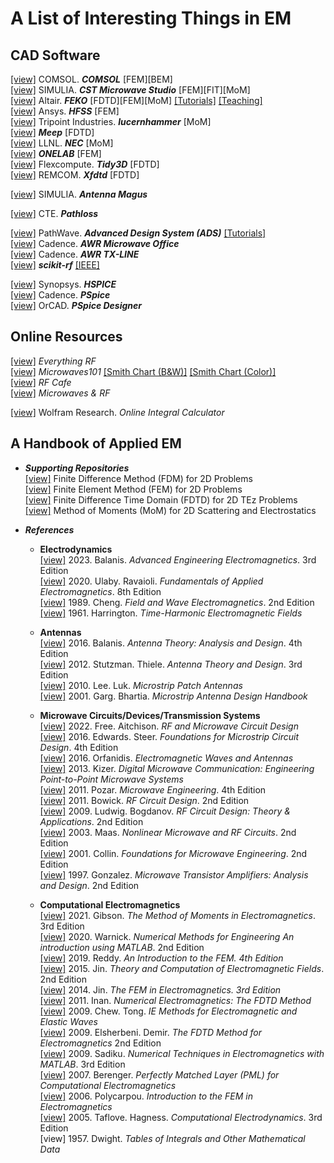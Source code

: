 # A List of Interesting Things in EM

## CAD Software

[[view]](https://www.comsol.com/rf-module) COMSOL. **_COMSOL_** [FEM][BEM]  
[[view]](https://www.3ds.com/products-services/simulia/products/cst-studio-suite/) SIMULIA. **_CST Microwave Studio_** [FEM][FIT][MoM]  
[[view]](https://www.altair.com/feko/) Altair. **_FEKO_** [FDTD][FEM][MoM] [[Tutorials]](https://digital-library.theiet.org/content/books/ew/sbew521e) [[Teaching]](https://altairuniversity.com/detailed-course-teaching-electromagentic-simulation/)  
[[view]](https://www.ansys.com/products/electronics/ansys-hfss) Ansys. **_HFSS_** [FEM]  
[[view]](https://lucernhammer.tripointindustries.com/) Tripoint Industries. **_lucernhammer_** [MoM]  
[[view]](https://meep.readthedocs.io/en/latest/) **_Meep_** [FDTD]  
[[view]](https://ipo.llnl.gov/technologies/software/nec-v50-numerical-electromagnetic-code) LLNL. **_NEC_** [MoM]  
[[view]](https://onelab.info/) **_ONELAB_** [FEM]  
[[view]](https://www.flexcompute.com/tidy3d/solver/) Flexcompute. **_Tidy3D_** [FDTD]  
[[view]](https://www.remcom.com/xfdtd-3d-em-simulation-software) REMCOM. **_Xfdtd_** [FDTD]  

[[view]](https://www.3ds.com/products-services/simulia/products/antenna-magus/) SIMULIA. **_Antenna Magus_**  

[[view]](https://www.pathloss.com/) CTE. **_Pathloss_**  

[[view]](https://www.keysight.com/us/en/products/software/pathwave-design-software/pathwave-advanced-design-system.html) PathWave. **_Advanced Design System (ADS)_** [[Tutorials]](https://www.keysight.com/us/en/assets/7018-04800/application-notes/5992-0707.pdf)  
[[view]](https://www.cadence.com/en_US/home/tools/system-analysis/rf-microwave-design/awr-microwave-office.html) Cadence. **_AWR Microwave Office_**  
[[view]](https://www.cadence.com/en_US/home/tools/system-analysis/rf-microwave-design/awr-tx-line.html) Cadence. **_AWR TX-LINE_**  
[[view]](https://scikit-rf.readthedocs.io/en/latest/index.html) **_scikit-rf_** [[IEEE]](https://ieeexplore.ieee.org/document/9632487)  

[[view]](https://www.synopsys.com/implementation-and-signoff/ams-simulation/primesim-hspice.html) Synopsys. **_HSPICE_**  
[[view]](https://www.cadence.com/en_US/home/tools/pcb-design-and-analysis/analog-mixed-signal-simulation/pspice.html) Cadence. **_PSpice_**  
[[view]](https://www.orcad.com/products/orcad-pspice-designer/overview) OrCAD. **_PSpice Designer_**  

## Online Resources

[[view]](https://www.everythingrf.com/)  _Everything RF_  
[[view]](https://www.microwaves101.com/) _Microwaves101_ [[Smith Chart (B&W)]](https://www.microwaves101.com/uploads/smith.PDF) [[Smith Chart (Color)]](https://www.microwaves101.com/uploads/smith-chart-in-color.PDF)  
[[view]](https://www.rfcafe.com/) _RF Cafe_  
[[view]](https://www.mwrf.com/) _Microwaves & RF_  

[[view]](https://www.wolframalpha.com/calculators/integral-calculator/)  Wolfram Research. _Online Integral Calculator_   

## A Handbook of Applied EM

* **_Supporting Repositories_**  
  [[view]](https://gitlab.com/oameed/cem_fdm_2d) Finite Difference Method (FDM) for 2D Problems  
  [[view]](https://gitlab.com/oameed/cem_fem_2d) Finite Element Method (FEM) for 2D Problems  
  [[view]](https://gitlab.com/oameed/cem_fdtd_2d) Finite Difference Time Domain (FDTD) for 2D TEz Problems  
  [[view]](https://gitlab.com/oameed/cem_mom_2d) Method of Moments (MoM) for 2D Scattering and Electrostatics  

* **_References_**  
  
  * **Electrodynamics**  
    [[view]](https://www.wiley.com/en-us/Balanis%27+Advanced+Engineering+Electromagnetics%2C+3rd+Edition-p-9781394180035) 2023. Balanis. _Advanced Engineering Electromagnetics_. 3rd Edition  
    [[view]](https://www.pearson.com/us/higher-education/program/Ulaby-Pearson-e-Text-Fundamentals-of-Applied-Electromagnetics-Access-Card-8th-Edition/PGM2445419.html) 2020. Ulaby. Ravaioli. _Fundamentals of Applied Electromagnetics_. 8th Edition  
    [[view]](https://www.pearson.com/uk/educators/higher-education-educators/program/Cheng-Field-and-Wave-Electromagnetics-Pearson-New-International-Edition-2nd-Edition/PGM1052866.html) 1989. Cheng. _Field and Wave Electromagnetics_. 2nd Edition  
    [[view]](https://www.wiley.com/en-us/Time+Harmonic+Electromagnetic+Fields-p-9780471208068) 1961. Harrington. _Time-Harmonic Electromagnetic Fields_  
  
  * **Antennas**  
    [[view]](https://www.wiley.com/en-us/Antenna+Theory%3A+Analysis+and+Design%2C+4th+Edition-p-9781118642061) 2016. Balanis. _Antenna Theory: Analysis and Design_. 4th Edition  
    [[view]](https://www.wiley.com/en-us/Antenna+Theory+and+Design%2C+3rd+Edition-p-9780470576649) 2012. Stutzman. Thiele. _Antenna Theory and Design_. 3rd Edition  
    [[view]](https://doi.org/10.1142/p669) 2010. Lee. Luk. _Microstrip Patch Antennas_  
    [[view]](https://books.google.com/books/about/Microstrip_Antenna_Design_Handbook.html?id=_er1LO5pEnUC) 2001. Garg. Bhartia. _Microstrip Antenna Design Handbook_  
  
  * **Microwave Circuits/Devices/Transmission Systems**  
    [[view]](https://www.wiley.com/en-us/RF+and+Microwave+Circuit+Design:+Theory+and+Applications-p-9781119114666) 2022. Free. Aitchison. _RF and Microwave Circuit Design_  
    [[view]](https://www.wiley.com/en-us/Foundations+for+Microstrip+Circuit+Design,+4th+Edition-p-9781118936191) 2016. Edwards. Steer. _Foundations for Microstrip Circuit Design_. 4th Edition  
    [[view]](https://www.ece.rutgers.edu/~orfanidi/ewa/) 2016. Orfanidis. _Electromagnetic Waves and Antennas_  
    [[view]](https://www.wiley.com/en-us/Digital+Microwave+Communication%3A+Engineering+Point+to+Point+Microwave+Systems-p-9781118636800) 2013. Kizer. _Digital Microwave Communication: Engineering Point-to-Point Microwave Systems_  
    [[view]](https://www.wiley.com/en-us/Microwave+Engineering%2C+4th+Edition-p-9780470631553) 2011. Pozar. _Microwave Engineering_. 4th Edition  
    [[view]](https://books.google.com/books/about/RF_Circuit_Design.html?id=zpTnMsiUkmwC) 2011. Bowick. _RF Circuit Design_. 2nd Edition  
    [[view]](https://www.pearson.com/en-us/subject-catalog/p/rf-circuit-design-theory--applications/P200000003197/9780131471375) 2009. Ludwig. Bogdanov. _RF Circuit Design: Theory & Applications_. 2nd Edition  
    [[view]](https://us.artechhouse.com/Nonlinear-Microwave-and-RF-Circuits-Second-Edition-P1097.aspx) 2003. Maas. _Nonlinear Microwave and RF Circuits_. 2nd Edition  
    [[view]](https://www.wiley.com/en-us/Foundations+for+Microwave+Engineering%2C+2nd+Edition-p-9780780360310) 2001. Collin. _Foundations for Microwave Engineering_. 2nd Edition  
    [[view]](https://books.google.com/books/about/Microwave_Transistor_Amplifiers.html?id=-AVTAAAAMAAJ) 1997. Gonzalez. _Microwave Transistor Amplifiers: Analysis and Design_. 2nd Edition  

  * **Computational Electromagnetics**  
    [[view]](https://www.taylorfrancis.com/books/mono/10.1201/9780429355509/method-moments-electromagnetics-walton-gibson) 2021. Gibson. _The Method of Moments in Electromagnetics_. 3rd Edition  
    [[view]](https://shop.theiet.org/numerical-methods-for-engineering-2nd-edition) 2020. Warnick. _Numerical Methods for Engineering An introduction using MATLAB_. 2nd Edition  
    [[view]](https://www.mheducation.com/highered/product/introduction-finite-element-method-4e-reddy/9781259861901.html) 2019. Reddy. _An Introduction to the FEM. 4th Edition_  
    [[view]](https://books.google.com/books/about/Theory_and_Computation_of_Electromagneti.html?id=3NVZCgAAQBAJ) 2015. Jin. _Theory and Computation of Electromagnetic Fields_. 2nd Edition  
    [[view]](https://www.wiley.com/en-us/The+Finite+Element+Method+in+Electromagnetics%2C+3rd+Edition-p-9781118571361) 2014. Jin. _The FEM in Electromagnetics. 3rd Edition_  
    [[view]](https://www.cambridge.org/core/books/numerical-electromagnetics/C662D0321F07312BC62853E39E68E4A5) 2011. Inan. _Numerical Electromagnetics: The FDTD Method_  
    [[view]](https://link.springer.com/book/10.1007/978-3-031-01707-0) 2009. Chew. Tong. _IE Methods for Electromagnetic and Elastic Waves_  
    [[view]](https://shop.theiet.org/finite-diff-time-dom-em-2-ed) 2009. Elsherbeni. Demir. _The FDTD Method for Electromagnetics_ 2nd Edition  
    [[view]](https://www.taylorfrancis.com/books/mono/10.1201/9781315222622/numerical-techniques-electromagnetics-matlab%C2%AE-matthew-sadiku) 2009. Sadiku. _Numerical Techniques in Electromagnetics with MATLAB_. 3rd Edition  
    [[view]](https://link.springer.com/book/10.1007/978-3-031-01696-7) 2007. Berenger. _Perfectly Matched Layer (PML) for Computational Electromagnetics_  
    [[view]](https://link.springer.com/book/10.1007/978-3-031-01689-9) 2006. Polycarpou. _Introduction to the FEM in Electromagnetics_  
    [[view]](https://uk.artechhouse.com/Computational-Electrodynamics-Third-Edition-P1916.aspx) 2005. Taflove. Hagness. _Computational Electrodynamics_. 3rd Edition  
    [view] 1957. Dwight. _Tables of Integrals and Other Mathematical Data_  

